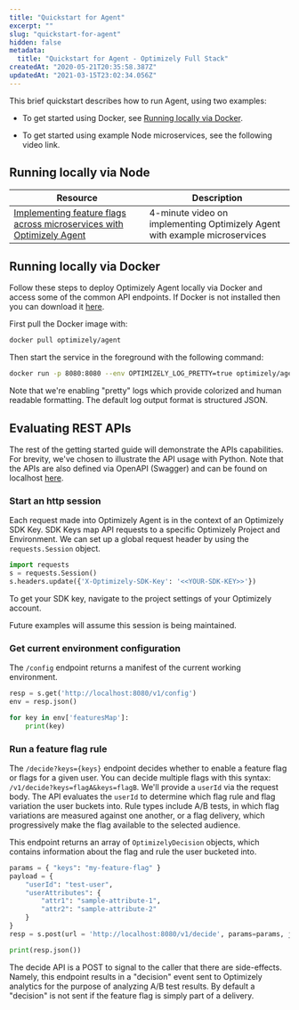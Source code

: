 ```yaml
---
title: "Quickstart for Agent"
excerpt: ""
slug: "quickstart-for-agent"
hidden: false
metadata: 
  title: "Quickstart for Agent - Optimizely Full Stack"
createdAt: "2020-05-21T20:35:58.387Z"
updatedAt: "2021-03-15T23:02:34.056Z"
---
```


This brief quickstart describes how to run Agent, using two examples:

- To get started using Docker, see [Running locally via Docker](https://docs.developers.optimizely.com/full-stack/docs/quickstart-with-docker#section-running-locally-via-docker).

- To get started using example Node microservices, see the following video link.



## Running locally via Node
| Resource                                                     | Description                                                  |
| ------------------------------------------------------------ | ------------------------------------------------------------ |
| [Implementing feature flags across microservices with Optimizely Agent](https://www.youtube.com/watch?v=kwNVdSXMGX8&t=20s) | 4-minute video on implementing Optimizely Agent with example microservices |

## Running locally via Docker

Follow these steps to deploy Optimizely Agent locally via Docker and access some of the common API endpoints.
If Docker is not installed then you can download it [here](https://docs.docker.com/install/).

First pull the Docker image with:

```bash
docker pull optimizely/agent
```

Then start the service in the foreground with the following command:

```bash
docker run -p 8080:8080 --env OPTIMIZELY_LOG_PRETTY=true optimizely/agent
```
Note that we're enabling "pretty" logs which provide colorized and human readable formatting.
The default log output format is structured JSON. 

## Evaluating REST APIs

The rest of the getting started guide will demonstrate the APIs capabilities. For brevity, we've chosen to illustrate the API usage with Python. Note that the APIs are also defined via OpenAPI (Swagger) and can be found on localhost [here](http://localhost:8080/openapi.yaml).

### Start an http session

Each request made into Optimizely Agent is in the context of an Optimizely SDK Key. SDK Keys map API requests to a specific Optimizely Project and Environment. We can set up a global request header by using the `requests.Session` object.

```python
import requests
s = requests.Session()
s.headers.update({'X-Optimizely-SDK-Key': '<<YOUR-SDK-KEY>>'})
```

To get your SDK key, navigate to the project settings of your Optimizely account.

Future examples will assume this session is being maintained.

### Get current environment configuration

The `/config` endpoint returns a manifest of the current working environment.

```python
resp = s.get('http://localhost:8080/v1/config')
env = resp.json()

for key in env['featuresMap']:
    print(key)
```

### Run a feature flag rule

The `/decide?keys={keys}` endpoint decides whether to enable a feature flag or flags for a given user. You can decide multiple flags with this syntax:  `/v1/decide?keys=flagA&keys=flagB`.  We'll provide a `userId` via the request body. The API evaluates the `userId` to determine which flag rule and flag variation the user buckets into.  Rule types include A/B tests, in which flag variations are measured against one another, or a flag delivery, which progressively make the flag available to the selected audience. 

This endpoint returns an array of `OptimizelyDecision` objects, which contains information about the flag and rule the user bucketed into.

```python
params = { "keys": "my-feature-flag" }
payload = {
    "userId": "test-user",
    "userAttributes": {
        "attr1": "sample-attribute-1",
        "attr2": "sample-attribute-2"
    }
}
resp = s.post(url = 'http://localhost:8080/v1/decide', params=params, json=payload)

print(resp.json())
```

The decide API is a POST to signal to the caller that there are side-effects. Namely, this endpoint results in a "decision" event sent to Optimizely analytics for the purpose of analyzing A/B test results. By default a "decision"  is not sent if the feature flag is simply part of a delivery. 
